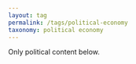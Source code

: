 ```yaml
---
layout: tag
permalink: /tags/political-economy
taxonomy: political economy
---
```


Only political content below.
